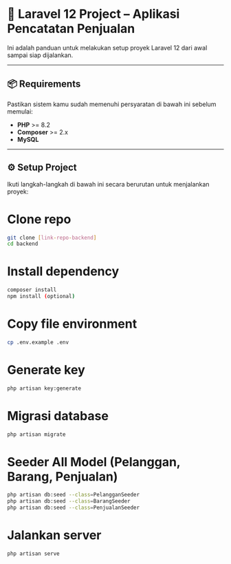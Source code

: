 # 🚀 Laravel 12 Project – Aplikasi Pencatatan Penjualan

Ini adalah panduan untuk melakukan setup proyek Laravel 12 dari awal sampai siap dijalankan.

---

## 📦 Requirements

Pastikan sistem kamu sudah memenuhi persyaratan di bawah ini sebelum memulai:

-   **PHP** >= 8.2
-   **Composer** >= 2.x
-   **MySQL**

---

## ⚙️ Setup Project

Ikuti langkah-langkah di bawah ini secara berurutan untuk menjalankan proyek:

# Clone repo
```bash
git clone [link-repo-backend]
cd backend
```

# Install dependency
```bash
composer install
npm install (optional)
```

# Copy file environment
```bash
cp .env.example .env
```

# Generate key
```bash
php artisan key:generate
```

# Migrasi database

```bash
php artisan migrate
```

# Seeder All Model (Pelanggan, Barang, Penjualan)
```bash
php artisan db:seed --class=PelangganSeeder
php artisan db:seed --class=BarangSeeder
php artisan db:seed --class=PenjualanSeeder
```

# Jalankan server
```bash
php artisan serve
```
